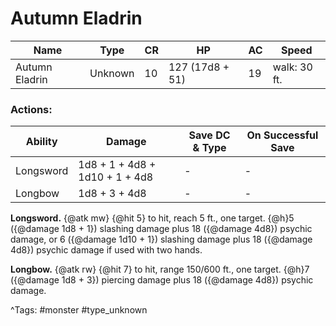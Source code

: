 # Autumn Eladrin

| Name | Type | CR | HP | AC | Speed |
|------|------|----|----|----|-------|
| Autumn Eladrin | Unknown | 10 | 127 (17d8 + 51) | 19 | walk: 30 ft. |

### Actions:

| Ability | Damage | Save DC & Type | On Successful Save |
|---------|--------|----------------|--------------------|
| Longsword | 1d8 + 1 + 4d8 + 1d10 + 1 + 4d8 | - | - |
| Longbow | 1d8 + 3 + 4d8 | - | - |


**Longsword.** {@atk mw} {@hit 5} to hit, reach 5 ft., one target. {@h}5 ({@damage 1d8 + 1}) slashing damage plus 18 ({@damage 4d8}) psychic damage, or 6 ({@damage 1d10 + 1}) slashing damage plus 18 ({@damage 4d8}) psychic damage if used with two hands.

**Longbow.** {@atk rw} {@hit 7} to hit, range 150/600 ft., one target. {@h}7 ({@damage 1d8 + 3}) piercing damage plus 18 ({@damage 4d8}) psychic damage.

^Tags: #monster #type_unknown